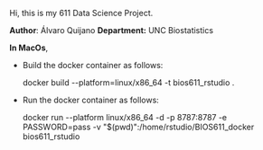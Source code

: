 Hi, this is my 611 Data Science Project. 

**Author**: Álvaro Quijano
**Department:** UNC Biostatistics

**In MacOs**,

- Build the docker container as  follows:

	docker build --platform=linux/x86_64 -t bios611_rstudio . 

- Run the docker container as follows: 

	docker run --platform linux/x86_64 -d -p 8787:8787 -e PASSWORD=pass -v "$(pwd)":/home/rstudio/BIOS611_docker bios611_rstudio

